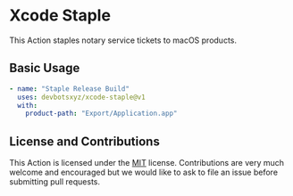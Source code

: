 # Xcode Staple

This Action staples notary service tickets to macOS products.

## Basic Usage

```yaml
- name: "Staple Release Build"
  uses: devbotsxyz/xcode-staple@v1
  with:
    product-path: "Export/Application.app"
```

## License and Contributions

This Action is licensed under the [MIT](LICENSE) license. Contributions are very much welcome and encouraged but we would like to ask to file an issue before submitting pull requests. 

